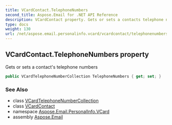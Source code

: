 ```yaml
---
title: VCardContact.TelephoneNumbers
second_title: Aspose.Email for .NET API Reference
description: VCardContact property. Gets or sets a contacts telephone numbers
type: docs
weight: 130
url: /net/aspose.email.personalinfo.vcard/vcardcontact/telephonenumbers/
---
```

## VCardContact.TelephoneNumbers property

Gets or sets a contact's telephone numbers

```csharp
public VCardTelephoneNumberCollection TelephoneNumbers { get; set; }
```

### See Also

* class [VCardTelephoneNumberCollection](../../vcardtelephonenumbercollection/)
* class [VCardContact](../)
* namespace [Aspose.Email.PersonalInfo.VCard](../../vcardcontact/)
* assembly [Aspose.Email](../../../)


